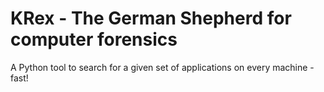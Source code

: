 # KRex - The German Shepherd for computer forensics
A Python tool to search for a given set of applications on every machine - fast! 



